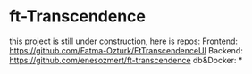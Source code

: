 # ft-Transcendence

this project is still under construction, here is repos:
Frontend: https://github.com/Fatma-Ozturk/FtTranscendenceUI
Backend: https://github.com/enesozmert/ft-transcendence
db&Docker: *
